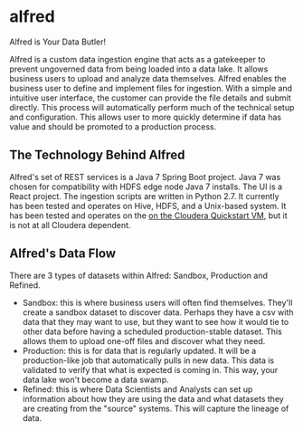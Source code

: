 # alfred

<p class="callout info">Alfred is Your Data Butler!</p>

Alfred is a custom data ingestion engine that acts as a gatekeeper to prevent ungoverned data from being loaded into a data lake. It allows business users to upload and analyze data themselves. Alfred enables the business user to define and implement files for ingestion. With a simple and intuitive user interface, the customer can provide the file details and submit directly. This process will automatically perform much of the technical setup and configuration. This allows user to more quickly determine if data has value and should be promoted to a production process.

## The Technology Behind Alfred
Alfred's set of REST services is a Java 7 Spring Boot project. Java 7 was chosen for compatibility with HDFS edge node Java 7 installs. The UI is a React project. The ingestion scripts are written in Python 2.7. It currently has been tested and operates on Hive, HDFS, and a Unix-based system. It has been tested and operates on the [on the Cloudera Quickstart VM](https://www.cloudera.com/downloads/quickstart_vms/5-12.html), but it is not at all Cloudera dependent.

## Alfred's Data Flow
There are 3 types of datasets within Alfred: Sandbox, Production and Refined.
* Sandbox: this is where business users will often find themselves. They'll create a sandbox dataset to discover data. Perhaps they have a csv with data that they may want to use, but they want to see how it would tie to other data before having a scheduled production-stable dataset. This allows them to upload one-off files and discover what they need.
* Production: this is for data that is regularly updated. It will be a production-like job that automatically pulls in new data. This data is validated to verify that what is expected is coming in. This way, your data lake won't become a data swamp.
* Refined: this is where Data Scientists and Analysts can set up information about how they are using the data and what datasets they are creating from the "source" systems. This will capture the lineage of data.
